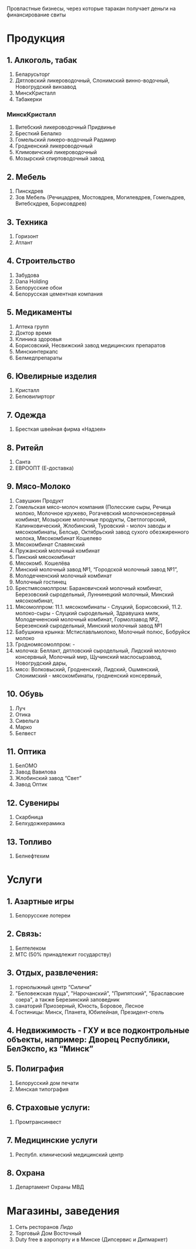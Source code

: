 Провластные бизнесы, через которые таракан получает деньги на финансирование свиты

# Продукция

## 1. Алкоголь, табак
1. Беларусьторг
2. Дятловский ликероводочный, Слонимский винно-водочный, Новогрудский винзавод
3. МинскКристалл 
4. Табакерки

### МинскКристалл

1. Витебский ликероводочный Придвинье
2. Бресткий Белалко
3. Гомельский ликеро-водочный Радамир
4. Гродненский ликероводочный
5. Климовичский ликероводочный
6. Мозырский спиртоводочный завод

## 2. Мебель

1. Пинскдрев
2. Зов Мебель (Речицадрев, Мостовдрев, Могилевдрев, Гомельдрев, Витебскдрев, Борисовдрев)
    

## 3. Техника

1. Горизонт
2. Атлант

## 4. Строительство

1. Забудова
2. Dana Holding
3. Белорусские обои
4. Белорусская цементная компания

##  5. Медикаменты

1. Аптека групп
2. Доктор время
3. Клиника здоровья
4. Борисовский, Несвижский завод медицинских препаратов
5. Минскинтеркапс
6. Белмедпрепараты


## 6. Ювелирные изделия

1. Кристалл
2. Белювилирторг
    
## 7. Одежда

1. Бресткая швейная фирма «Надзея»
    

## 8. Ритейл

1. Санта
2. ЕВРООПТ (Е-доставка)

## 9. Мясо-Молоко
        
1. Савушкин Продукт
2. Гомельская мясо-молоч компания (Полесские сыры, Речица молоко, Молочное кружево, Рогачевский молочноконсервный комбинат, Мозырские молочные продукты, Светлогорский, Калинковический, Жлобинский, Туровский - молоч заводы и мясокомбинаты, Белсыр, Октябрьский завод сухого обезжиренного молока, Мясокомбинат Кошелево
3. Мясокомбинат Славянский
4. Пружанский молочный комбинат
5. Пинский мясокомбинат
6. Мясокомб. Кошелёва
7. Минский молочный завод №1, “Городской молочный завод №1”,
8. Молодечненский молочный комбинат
9. Молочный гостинец
10. Брестмясомолпром: Барановичский молочный комбинат, Березовский сыродельный, Луннинецкий молочный, Минский мясокомбинат, 
11. Мясомолпром:
11.1. мясокомбинаты - Слуцкий, Борисовский, 
11.2. молоко-сыры - Слуцкий сыродельный, Здравушка милк, Молодечненский молочный комбинат, Гормолзавод №2, Березенский сыродельный, Минский молочный завод №1
12. Бабушкина крынка: Мстиславльмолоко, Молочный полюс, Бобруйск молоко
13. Гродномясомолпром: - 
1. молочка: Беллакт, дятловский сыродельный, Лидский молочно консервный, Молочный мир, Щучинский маслосырзавод, Новогрудский дары, 
2. мясо: Волковыский, Гродненский, Лидский, Ошмянский, Слонимский - мясокомбинаты, гродненский консервный, 

## 10. Обувь

1. Луч
2. Отика
3. Сивельга
4. Марко
5. Белвест

## 11. Оптика
        
1. БелОМО        
2. Завод Вавилова
3. Жлобинский завод “Свет”
4. Завод Оптик

## 12. Сувениры

1. Скарбница
2. Белхудожкерамика
    
## 13. Топливо

1. Белнефтехим

# Услуги

## 1. Азартные игры

1. Белорусские лотереи
    

## 2. Связь:

1. Белтелеком
2. МТС (50% принадлежит государству)
    
## 3. Отдых, развлечения:

1. горнолыжный центр “Силичи”
2. "Беловежская пуща", "Нарочанский", "Припятский", "Браславские озера", а также Березинский заповедник
3. санаторий Приозерный, Юность, Боровое, Лесное
4. Гостиницы: Минск, Планета, Юбилейная, Президент-отель
           
## 4. Недвижимость - ГХУ и все подконтрольные объекты, например: Дворец Республики, БелЭкспо, кз “Минск”

## 5. Полиграфия
1. Белорусский дом печати
2. Минская типография

## 6. Страховые услуги:
        
1. Промтрансинвест

## 7. Медицинские услуги

1. Республ. клинический медицинский центр

## 8. Охрана

1. Департамент Охраны МВД

# Магазины, заведения

1. Сеть ресторанов Лидо
2. Торговый Дом Восточный
3. Duty free в аэропорту и в Минске (Дипсервис и Дипмаркет)
